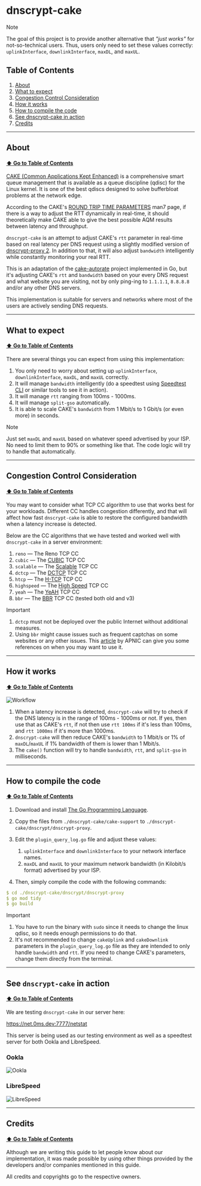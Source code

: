 # dnscrypt-cake

> [!NOTE]
>
> The goal of this project is to provide another alternative that *"just works"* for not-so-technical users. Thus, users only need to set these values correctly: `uplinkInterface`, `downlinkInterface`, `maxDL`, and `maxUL`.

## Table of Contents

1. [About](https://github.com/galpt/dnscrypt-cake?tab=readme-ov-file#about)
2. [What to expect](https://github.com/galpt/dnscrypt-cake?tab=readme-ov-file#what-to-expect)
3. [Congestion Control Consideration](https://github.com/galpt/dnscrypt-cake?tab=readme-ov-file#congestion-control-consideration)
4. [How it works](https://github.com/galpt/dnscrypt-cake?tab=readme-ov-file#how-it-works)
5. [How to compile the code](https://github.com/galpt/dnscrypt-cake?tab=readme-ov-file#how-to-compile-the-code)
6. [See dnscrypt-cake in action](https://github.com/galpt/dnscrypt-cake?tab=readme-ov-file#see-dnscrypt-cake-in-action)
7. [Credits](https://github.com/galpt/dnscrypt-cake?tab=readme-ov-file#credits)

* * *

## About
#### [:arrow_up: Go to Table of Contents](https://github.com/galpt/dnscrypt-cake?tab=readme-ov-file#table-of-contents)

[CAKE (Common Applications Kept Enhanced)](https://www.bufferbloat.net/projects/codel/wiki/CakeTechnical/) is a comprehensive smart queue management that is available as a queue discipline (qdisc) for the Linux kernel. It is one of the best qdiscs designed to solve bufferbloat problems at the network edge.

According to the CAKE's [ROUND TRIP TIME PARAMETERS](https://man7.org/linux/man-pages/man8/tc-cake.8.html) man7 page, if there is a way to adjust the RTT dynamically in real-time, it should theoretically make CAKE able to give the best possible AQM results between latency and throughput.

`dnscrypt-cake` is an attempt to adjust CAKE's `rtt` parameter in real-time based on real latency per DNS request using a slightly modified version of [dnscrypt-proxy 2](https://github.com/DNSCrypt/dnscrypt-proxy). In addition to that, it will also adjust `bandwidth` intelligently while constantly monitoring your real RTT.

This is an adaptation of the [cake-autorate](https://github.com/lynxthecat/cake-autorate) project implemented in Go, but it's adjusting CAKE's `rtt` and `bandwidth` based on your every DNS request and what website you are visiting, not by only ping-ing to `1.1.1.1`, `8.8.8.8` and/or any other DNS servers.

This implementation is suitable for servers and networks where most of the users are actively sending DNS requests.

* * *

## What to expect
#### [:arrow_up: Go to Table of Contents](https://github.com/galpt/dnscrypt-cake?tab=readme-ov-file#table-of-contents)

There are several things you can expect from using this implementation:
1. You only need to worry about setting up `uplinkInterface`, `downlinkInterface`, `maxDL`, and `maxUL` correctly.
2. It will manage `bandwidth` intelligently (do a speedtest using [Speedtest CLI](https://www.speedtest.net/apps/cli) or similar tools to see it in action).
3. It will manage `rtt` ranging from 100ms - 1000ms.
4. It will manage `split-gso` automatically.
5. It is able to scale CAKE's `bandwidth` from 1 Mbit/s to 1 Gbit/s (or even more) in seconds.

> [!NOTE]
>
> Just set `maxDL` and `maxUL` based on whatever speed advertised by your ISP. No need to limit them to 90% or something like that. The code logic will try to handle that automatically.

* * *

## Congestion Control Consideration
#### [:arrow_up: Go to Table of Contents](https://github.com/galpt/dnscrypt-cake?tab=readme-ov-file#table-of-contents)

You may want to consider what TCP CC algorithm to use that works best for your workloads.
Different CC handles congestion differently, and that will affect how fast `dnscrypt-cake` is able to restore the configured bandwidth when a latency increase is detected.

Below are the CC algorithms that we have tested and worked well with `dnscrypt-cake` in a server environment:
1. `reno` — The Reno TCP CC
2. `cubic` — The [CUBIC](https://en.wikipedia.org/wiki/CUBIC_TCP) TCP CC
3. `scalable` — The [Scalable](https://en.wikipedia.org/wiki/Scalable_TCP) TCP CC
4. `dctcp` — The [DCTCP](https://datatracker.ietf.org/doc/html/rfc8257) TCP CC
5. `htcp` — The [H-TCP](https://en.wikipedia.org/wiki/H-TCP) TCP CC
6. `highspeed` — The [High Speed](https://en.wikipedia.org/wiki/HSTCP) TCP CC
7. `yeah` — The [YeAH](https://www.gdt.id.au/~gdt/presentations/2010-07-06-questnet-tcp/reference-materials/papers/baiocchi+castellani+vacirca-yeah-tcp-yet-another-highspeed-tcp.pdf) TCP CC
8. `bbr` — The [BBR](https://github.com/google/bbr) TCP CC (tested both old and v3)

> [!IMPORTANT]
>
> 1. `dctcp` must not be deployed over the public Internet without additional measures.
> 2. Using `bbr` might cause issues such as frequent captchas on some websites or any other issues. This [article](https://blog.apnic.net/2020/01/10/when-to-use-and-not-use-bbr/) by APNIC can give you some references on when you may want to use it.

* * *

## How it works
#### [:arrow_up: Go to Table of Contents](https://github.com/galpt/dnscrypt-cake?tab=readme-ov-file#table-of-contents)

![Workflow](https://github.com/galpt/dnscrypt-cake/blob/main/img/dnscrypt-cake.jpg)

1. When a latency increase is detected, `dnscrypt-cake` will try to check if the DNS latency is in the range of 100ms - 1000ms or not.
If yes, then use that as CAKE's `rtt`, if not then use `rtt 100ms` if it's less than 100ms, and `rtt 1000ms` if it's more than 1000ms.
2. `dnscrypt-cake` will then reduce CAKE's `bandwidth` to 1 Mbit/s or 1% of `maxDL`/`maxUL` if 1% bandwidth of them is lower than 1 Mbit/s.
3. The `cake()` function will try to handle `bandwidth`, `rtt`, and `split-gso` in milliseconds.

* * *

## How to compile the code
#### [:arrow_up: Go to Table of Contents](https://github.com/galpt/dnscrypt-cake?tab=readme-ov-file#table-of-contents)

1. Download and install [The Go Programming Language](https://go.dev/).
2. Copy the files from `./dnscrypt-cake/cake-support` to `./dnscrypt-cake/dnscrypt/dnscrypt-proxy`.
3. Edit the `plugin_query_log.go` file and adjust these values:
   1. `uplinkInterface` and `downlinkInterface` to your network interface names.
   3. `maxDL` and `maxUL` to your maximum network bandwidth (in Kilobit/s format) advertised by your ISP.


4. Then, simply compile the code with the following commands:

```yaml
$ cd ./dnscrypt-cake/dnscrypt/dnscrypt-proxy
$ go mod tidy
$ go build
```

> [!IMPORTANT]
> 1. You have to run the binary with `sudo` since it needs to change the linux qdisc, so it needs enough permissions to do that.
> 2. It's not recommended to change `cakeUplink` and `cakeDownlink` parameters in the `plugin_query_log.go` file as they are intended to only handle `bandwidth` and `rtt`. If you need to change CAKE's parameters, change them directly from the terminal.

* * *

## See `dnscrypt-cake` in action
#### [:arrow_up: Go to Table of Contents](https://github.com/galpt/dnscrypt-cake?tab=readme-ov-file#table-of-contents)

We are testing `dnscrypt-cake` in our server here:

https://net.0ms.dev:7777/netstat

This server is being used as our testing environment as well as a speedtest server for both Ookla and LibreSpeed.

### Ookla

![Ookla](https://github.com/galpt/dnscrypt-cake/blob/main/img/ookla.png)

### LibreSpeed

![LibreSpeed](https://github.com/galpt/dnscrypt-cake/blob/main/img/librespeed.png)

* * *

## Credits
#### [:arrow_up: Go to Table of Contents](https://github.com/galpt/dnscrypt-cake?tab=readme-ov-file#table-of-contents)

Although we are writing this guide to let people know about our implementation, it was made possible by using other things provided by the developers and/or companies mentioned in this guide.

All credits and copyrights go to the respective owners.
